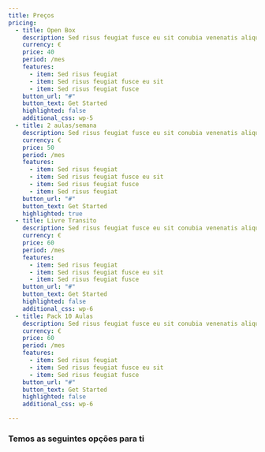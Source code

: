 ```yaml
---
title: Preços
pricing:
  - title: Open Box
    description: Sed risus feugiat fusce eu sit conubia venenatis aliquet nisl cras.
    currency: €
    price: 40
    period: /mes
    features:
      - item: Sed risus feugiat
      - item: Sed risus feugiat fusce eu sit
      - item: Sed risus feugiat fusce
    button_url: "#"
    button_text: Get Started
    highlighted: false
    additional_css: wp-5
  - title: 2 aulas/semana
    description: Sed risus feugiat fusce eu sit conubia venenatis aliquet nisl cras.
    currency: €
    price: 50
    period: /mes
    features:
      - item: Sed risus feugiat
      - item: Sed risus feugiat fusce eu sit
      - item: Sed risus feugiat fusce
      - item: Sed risus feugiat
    button_url: "#"
    button_text: Get Started
    highlighted: true  
  - title: Livre Transito
    description: Sed risus feugiat fusce eu sit conubia venenatis aliquet nisl cras.
    currency: €
    price: 60
    period: /mes
    features:
      - item: Sed risus feugiat
      - item: Sed risus feugiat fusce eu sit
      - item: Sed risus feugiat fusce
    button_url: "#"
    button_text: Get Started
    highlighted: false
    additional_css: wp-6
  - title: Pack 10 Aulas
    description: Sed risus feugiat fusce eu sit conubia venenatis aliquet nisl cras.
    currency: €
    price: 60
    period: /mes
    features:
      - item: Sed risus feugiat
      - item: Sed risus feugiat fusce eu sit
      - item: Sed risus feugiat fusce
    button_url: "#"
    button_text: Get Started
    highlighted: false
    additional_css: wp-6

---
```

### Temos as seguintes opções para ti 
